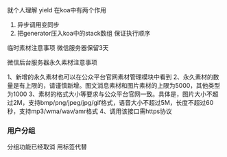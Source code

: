 就个人理解
yield 在koa中有两个作用
1. 异步调用变同步
2. 把generator压入koa中的stack数组 保证执行顺序

临时素材注意事项
微信服务器保留3天


微信后台服务器永久素材注意事项

1、新增的永久素材也可以在公众平台官网素材管理模块中看到
2、永久素材的数量是有上限的，请谨慎新增。图文消息素材和图片素材的上限为5000，其他类型为1000
3、素材的格式大小等要求与公众平台官网一致。具体是，图片大小不超过2M，支持bmp/png/jpeg/jpg/gif格式，语音大小不超过5M，长度不超过60秒，支持mp3/wma/wav/amr格式
4、调用该接口需https协议


### 用户分组
<!-- 每个公众号最多可以创建100个分组  -->
分组功能已经取消
用标签代替
